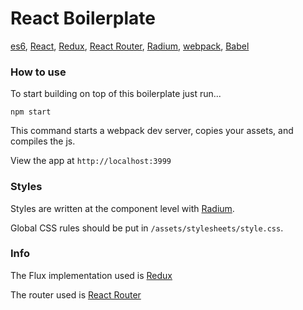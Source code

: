 # React Boilerplate

[es6](https://hacks.mozilla.org/2015/04/es6-in-depth-an-introduction/), [React](http://facebook.github.io/react/), [Redux](https://github.com/gaearon/redux), [React Router](https://rackt.github.io/react-router/), [Radium](http://projects.formidablelabs.com/radium/), [webpack](http://webpack.github.io/), [Babel](https://babeljs.io/)

### How to use

To start building on top of this boilerplate just run...

`npm start`

This command starts a webpack dev server, copies your assets, and compiles the js.

View the app at `http://localhost:3999`

### Styles

Styles are written at the component level with [Radium](http://projects.formidablelabs.com/radium/).

Global CSS rules should be put in `/assets/stylesheets/style.css`.

### Info

The Flux implementation used is [Redux](https://github.com/gaearon/redux)

The router used is [React Router](https://github.com/rackt/react-router)
